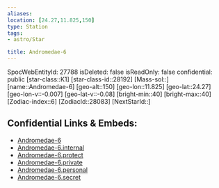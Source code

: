 ```yaml
---
aliases: 
location: [24.27,11.825,150]
type: Station
tags:
- astro/Star

title: Andromedae-6
---
```

SpocWebEntityId: 27788
isDeleted: false
isReadOnly: false
confidential: public
[star-class::K1]
[star-class-id::28192]
[Mass-sol::]
[name::Andromedae-6]
[geo-alt::150]
[geo-lon::11.825]
[geo-lat::24.27]
[geo-lon-v::-0.007]
[geo-lat-v::-0.08]
[bright-min::40]
[bright-max::40]
[Zodiac-index::6]
[ZodiacId::28083]
[NextStarId::]



## Confidential Links & Embeds: 
- [Andromedae-6](../../../_public/astro/Star/Andromedae-6.md) 
- [Andromedae-6.internal](../../../_internal/astro/Star/Andromedae-6.internal.md) 
- [Andromedae-6.protect](../../../_protect/astro/Star/Andromedae-6.protect.md) 
- [Andromedae-6.private](../../../_private/astro/Star/Andromedae-6.private.md) 
- [Andromedae-6.personal](../../../_personal/astro/Star/Andromedae-6.personal.md) 
- [Andromedae-6.secret](../../../_secret/astro/Star/Andromedae-6.secret.md)

